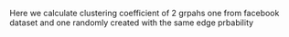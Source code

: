 Here we calculate clustering coefficient of 2 grpahs one from facebook dataset and one randomly created with the same edge prbability
